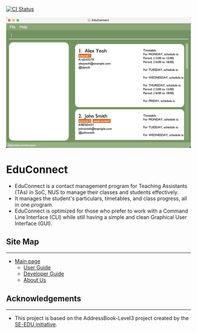 [![CI Status](https://github.com/AY2324S2-CS2103-T14-1/tp/workflows/Java%20CI/badge.svg)](https://github.com/AY2324S2-CS2103-T14-1/tp/actions)

![Ui](docs/images/sampleUI.png)

# EduConnect

* EduConnect is a contact management program for Teaching Assistants (TAs) in SoC, NUS to manage their classes and
  students effectively.
* It manages the student's particulars, timetables, and class progress, all in one program.
* EduConnect is optimized for those who prefer to work with a Command Line Interface (CLI) while still having a simple
  and clean Graphical User Interface (GUI).

## Site Map

---
* [Main page](https://ay2324s2-cs2103-t14-1.github.io/tp/)
  * [User Guide](https://ay2324s2-cs2103-t14-1.github.io/tp/UserGuide.html)
  * [Developer Guide](https://ay2324s2-cs2103-t14-1.github.io/tp/DeveloperGuide.html)
  * [About Us](https://ay2324s2-cs2103-t14-1.github.io/tp/AboutUs.html)


## Acknowledgements

---

* This project is based on the AddressBook-Level3 project created by the [SE-EDU initiative](https://se-education.org).
